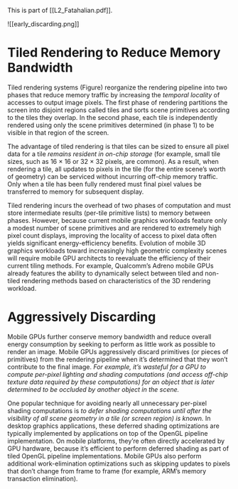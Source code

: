 This is part of [[L2_Fatahalian.pdf]]. 

![[early_discarding.png]]

# Tiled Rendering to Reduce Memory Bandwidth

Tiled rendering systems (Figure) reorganize the rendering pipeline into two phases that reduce memory traffic by increasing the *temporal locality* of accesses to output image pixels. The first phase of rendering partitions the screen into disjoint regions called tiles and sorts scene primitives according to the tiles they overlap. In the second phase, each tile is independently rendered using only the scene primitives determined (in phase 1) to be visible in that region of the screen.

The advantage of tiled rendering is that tiles can be sized to ensure all pixel data for a tile *remains resident in on-chip storage* (for example, small tile sizes, such as 16 × 16 or 32 × 32 pixels, are common). As a result, when rendering a tile, all updates to pixels in the tile (for the entire scene’s worth of geometry) can be serviced without incurring off-chip memory traffic. Only when a tile has been fully rendered must final pixel values be transferred to memory for subsequent display.

Tiled rendering incurs the overhead of two phases of computation and must store intermediate results (per-tile primitive lists) to memory between phases. However, because current mobile graphics workloads feature only a modest number of scene primitives and are rendered to extremely high pixel count displays, improving the locality of access to pixel data often yields significant energy-efficiency benefits. Evolution of mobile 3D graphics workloads toward increasingly high geometric complexity scenes will require mobile GPU architects to reevaluate the efficiency of their current tiling methods. For example, Qualcomm’s Adreno mobile GPUs already features the ability to dynamically select between tiled and non-tiled rendering methods based on characteristics of the 3D rendering workload.

# Aggressively Discarding

Mobile GPUs further conserve memory bandwidth and reduce overall energy consumption by seeking to perform as little work as possible to render an image. Mobile GPUs aggressively discard primitives (or pieces of primitives) from the rendering pipeline when it’s determined that they won’t contribute to the final image. *For example, it’s wasteful for a GPU to compute per-pixel lighting and shading computations (and access off-chip texture data required by these computations) for an object that is later determined to be occluded by another object in the scene.*

One popular technique for avoiding nearly all unnecessary per-pixel shading computations is *to defer shading computations until after the visibility of all scene geometry in a tile (or screen region) is known.* In desktop graphics applications, these deferred shading optimizations are typically implemented by applications on top of the OpenGL pipeline implementation. On mobile platforms, they’re often directly accelerated by GPU hardware, because it’s efficient to perform deferred shading as part of tiled OpenGL pipeline implementations. Mobile GPUs also perform additional work-elimination optimizations such as skipping updates to pixels that don’t change from frame to frame (for example, ARM’s memory transaction elimination).